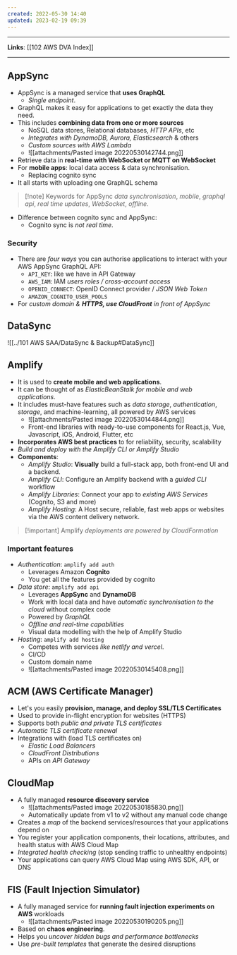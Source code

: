 ```yaml
---
created: 2022-05-30 14:40
updated: 2023-02-19 09:39
---
```

---
**Links**: [[102 AWS DVA Index]]

---
## AppSync
- AppSync is a managed service that **uses GraphQL**
	- *Single endpoint*.
- GraphQL makes it easy for applications to get exactly the data they need.
- This includes **combining data from one or more sources**
	- NoSQL data stores, Relational databases, *HTTP APIs*, etc
	- *Integrates with DynamoDB, Aurora, Elasticsearch* & others
	- *Custom sources with AWS Lambda*
	- ![[attachments/Pasted image 20220530142744.png]]
- Retrieve data in **real-time with WebSocket or MQTT on WebSocket**
- For **mobile apps**: local data access & data synchronisation.
	- Replacing cognito sync
- It all starts with uploading one GraphQL schema

> [!note] Keywords for AppSync *data synchronisation*, *mobile*, *graphql api*, *real time updates*, *WebSocket*, *offline*.

- Difference between cognito sync and AppSync:
	- Cognito sync is *not real time*.

### Security
- There are *four ways* you can authorise applications to interact with your AWS AppSync GraphQL API:
	- `API_KEY`: like we have in API Gateway
	- `AWS_IAM`: IAM *users roles / cross-account access*
	- `OPENID_CONNECT`: OpenID Connect provider / *JSON Web Token*
	- `AMAZON_COGNITO_USER_POOLS`
- For *custom domain & **HTTPS, use CloudFront** in front of AppSync*

## DataSync
![[../101 AWS SAA/DataSync & Backup#DataSync]]

## Amplify
- It is used to **create mobile and web applications**.
- It can be thought of as *ElasticBeanStalk for mobile and web applications*.
- It includes must-have features such as *data storage*, *authentication*, *storage*, and machine-learning, all powered by AWS services
	- ![[attachments/Pasted image 20220530144844.png]]
	- Front-end libraries with ready-to-use components for React.js, Vue, Javascript, iOS, Android, Flutter, etc
-  **Incorporates AWS best practices** to for reliability, security, scalability
- *Build and deploy with the Amplify CLI or Amplify Studio*
- **Components**:
	- *Amplify Studio*: **Visually** build a full-stack app, both front-end UI and a backend. 
	- *Amplify CLI*: Configure an Amplify backend with a *guided CLI* workflow
	- *Amplify Libraries*: Connect your app to *existing AWS Services* (Cognito, S3 and more) 
	- *Amplify Hosting*: A Host secure, reliable, fast web apps or websites via the AWS content delivery network.

> [!important] Amplify *deployments are powered by CloudFormation*

### Important features
- *Authentication*: `amplify add auth`
	- Leverages Amazon **Cognito**
	- You get all the features provided by cognito
- *Data store*: `amplify add api`
	- Leverages **AppSync** and **DynamoDB**
	- Work with local data and have *automatic synchronisation to the cloud* without complex code
	- Powered by *GraphQL*
	- *Offline and real-time capabilities*
	- Visual data modelling with the help of Amplify Studio
- *Hosting*: `amplify add hosting`
	- Competes with services *like netlify and vercel*.
	- CI/CD
	- Custom domain name
	- ![[attachments/Pasted image 20220530145408.png]]

## ACM (AWS Certificate Manager)
- Let's you easily **provision, manage, and deploy SSL/TLS Certificates**
- Used to provide in-flight encryption for websites (HTTPS)
- Supports both *public and private TLS certificates*
- *Automatic TLS certificate renewal*
- Integrations with (load TLS certificates on)
	- *Elastic Load Balancers*
	- *CloudFront Distributions*
	- APIs on *API Gateway*

## CloudMap
- A fully managed **resource discovery service**
	- ![[attachments/Pasted image 20220530185830.png]]
	- Automatically update from v1 to v2 without any manual code change
- Creates a *map* of the backend services/resources that your applications depend on
- You register your application components, their locations, attributes, and health status with AWS Cloud Map
- *Integrated health checking* (stop sending traffic to unhealthy endpoints)
- Your applications can query AWS Cloud Map using AWS SDK, API, or DNS

## FIS (Fault Injection Simulator)
- A fully managed service for **running fault injection experiments on AWS** workloads 
	- ![[attachments/Pasted image 20220530190205.png]]
- Based on **chaos engineering**. 
- Helps you *uncover hidden bugs and performance bottlenecks*
- Use *pre-built templates* that generate the desired disruptions